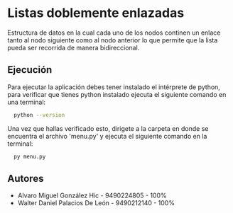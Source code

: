 
# Listas doblemente enlazadas

Estructura de datos en la cual cada uno de los nodos continen un enlace tanto al nodo siguiente como al nodo anterior lo que permite que la lista pueda ser recorrida de manera bidireccional.



## Ejecución

Para ejecutar la aplicación debes tener instalado el intérprete de python, para verificar que tienes python instalado ejecuta el siguiente comando en una terminal:

```bash
  python --version
```

Una vez que hallas verificado esto, dirigete a la carpeta en donde se encuentra el archivo 'menu.py' y ejecuta el siguiente comando en la terminal:

```bash
  py menu.py
```


## Autores

- Alvaro Miguel González Hic - 9490224805 - 100%
- Walter Daniel Palacios De León - 9490212140 - 100%
